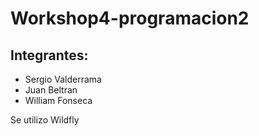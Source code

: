 # Workshop4-programacion2
## Integrantes:
- Sergio Valderrama
- Juan Beltran
- William Fonseca

Se utilizo Wildfly
